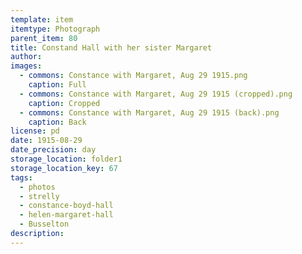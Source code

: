 ```yaml
---
template: item
itemtype: Photograph
parent_item: 80
title: Constand Hall with her sister Margaret
author: 
images:
  - commons: Constance with Margaret, Aug 29 1915.png
    caption: Full
  - commons: Constance with Margaret, Aug 29 1915 (cropped).png
    caption: Cropped
  - commons: Constance with Margaret, Aug 29 1915 (back).png
    caption: Back
license: pd
date: 1915-08-29
date_precision: day
storage_location: folder1
storage_location_key: 67
tags:
  - photos
  - strelly
  - constance-boyd-hall
  - helen-margaret-hall
  - Busselton
description: 
---
```

